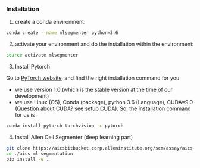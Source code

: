 ### Installation 

1. create a conda environment: 

```bash
conda create --name mlsegmenter python=3.6
```

2. activate your environment and do the installation within the environment:

```bash 
source activate mlsegmenter 
```

3. Install Pytorch

Go to [PyTorch website](https://pytorch.org/get-started/locally/), and find the right installation command for you. 

* we use version 1.0 (which is the stable version at the time of our development)
* we use Linux (OS), Conda (package), python 3.6 (Language), CUDA=9.0 (Question about CUDA? see [setup CUDA](./docs/check_cuda.md)). So, the installation command for us is

```bash
conda install pytorch torchvision -c pytorch
```

4. Install Allen Cell Segmenter (deep learning part)

```bash
git clone https://aicsbitbucket.corp.alleninstitute.org/scm/assay/aics-ml-segmentation.git
cd ./aics-ml-segmentation
pip install -e .
```


